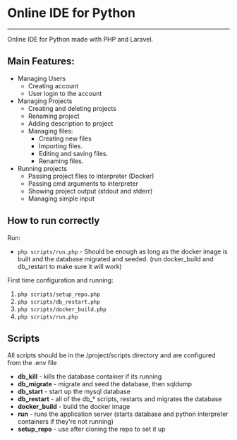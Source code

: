 # Online IDE for Python
---
Online IDE for Python made with PHP and Laravel.
## Main Features:
- Managing Users
    - Creating account
    - User login to the account
- Managing Projects
    - Creating and deleting projects
    - Renaming project
    - Adding description to project
    - Managing files:
        - Creating new files
        - Importing files.
        - Editing and saving files.
        - Renaming files.
- Running projects
    - Passing project files to interpreter (Docker)
    - Passing cmd arguments to interpreter
    - Showing project output (stdout and stderr)
    - Managing simple input

## How to run correctly
Run:
- `php scripts/run.php` - Should be enough as long as the docker image is built and the database migrated and seeded. (run docker_build and db_restart to make sure it will work)

First time configuration and running:

1. `php scripts/setup_repo.php`
2. `php scripts/db_restart.php`
3. `php scripts/docker_build.php`
2. `php scripts/run.php`

## Scripts
All scripts should be in the /project/scripts directory and are configured from the .env file

- **db_kill** - kills the database container if its running
- **db_migrate** - migrate and seed the database, then sqldump
- **db_start** - start up the mysql database
- **db_restart** - all of the db_* scripts, restarts and migrates the database
- **docker_build** - build the docker image
- **run** - runs the application server (starts database and python interpreter containers if they're not running)
- **setup_repo** - use after cloning the repo to set it up


